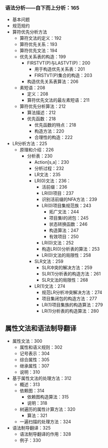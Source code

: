 ### 语法分析——自下而上分析：165
* 基本问题
* 规范规约
* 算符优先分析方法
	* 算符文法的定义：192
	* 算符优先关系：193
	* 算符优先文法：194
	* 优先关系表的构造：199
		* FIRSTVT(P)与LASTVT(P)：200
			* 用于构造优先关系表：201
			* FIRSTVT(P)集合的构造：203
		* 构造优先关系表算法：206
	* 素短语：208
		* 定义：208
		* 算符优先文法的最左素短语：211
	* 算符优先分析算法：212
		* 算法描述：212
		* 优先函数：218
			* 优先函数的特点：218
			* 构造方法：220
			* 合理性的构造：222
* LR分析方法：225
	* 原理和介绍：226
		* 分析表：230
			* Action[s,a]：230
			* 分析过程：232
			* LR文法：235
			* LR(0)文法：236：
				* 活前缀：236
				* LR(0)项目：237
				* 识别活前缀的NFA方法：239
				* LR(0)项目集规范族：243
					* 拓广文法：244
					* 项目集I的闭包：245
					* 状态转换函数：246
					* 构造算法：247
					* 有效项目：250
				* LR(0)文法：252
				* 构造LR(0)分析表的算法：253
				* LR(0)文法的局限性：258
			* SLR文法：259
				* SLR冲突的解决方法：259
				* SLR(1)分析表的构造方法：261
				* SLR文法的局限性：268
			* LR(1)文法：274
				* 规范LR分析冲突解决方法：274
				* 项目集闭包的构造方法：277
				* LR(1)项目集族的构造算法：279
				* LR(1)分析表的构造算法：280
## 属性文法和语法制导翻译
* 属性文法：300
	* 属性和语义规则：302
	* 记号表示：304
	* 综合属性：305
	* 继承属性：307
	* 说明：310
* 基于属性文法的处理方法：312
	* 概述：313
	* 依赖图：314
		* 依赖图构造算法：315
		* 说明：318
	* 树遍历的属性计算方法：320	 
		* 算法：321
	* 一遍扫描的处理方法：324
* 语法制导翻译：325
	* 语法制导翻译的作用：328
	* 例子：330